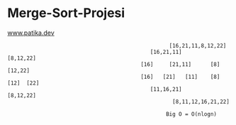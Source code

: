 # Merge-Sort-Projesi
www.patika.dev

                                                       [16,21,11,8,12,22]
                                                 [16,21,11]          [8,12,22]
                                              [16]     [21,11]      [8]    [12,22]
                                              [16]   [21]   [11]    [8]   [12]  [22]
                                                 [11,16,21]           [8,12,22]
                                                        [8,11,12,16,21,22]
                                                        
                                                      Big O = O(nlogn)
                                                      

